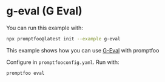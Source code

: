 # g-eval (G Eval)

You can run this example with:

```bash
npx promptfoo@latest init --example g-eval
```

This example shows how you can use [G-Eval](https://arxiv.org/abs/2303.16634) with promptfoo

Configure in `promptfooconfig.yaml`. Run with:

```
promptfoo eval
```
